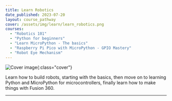 ```yaml
---
title: Learn Robotics
date_published: 2023-07-20
layout: course_pathway
cover: /assets/img/learn/learn_robotics.png
courses:
  - "Robotics 101"
  - "Python for beginners"
  - "Learn MicroPython - The basics"
  - "Raspberry Pi Pico with MicroPython - GPIO Mastery"
  - "Robot Eye Mechanism"
---
```


![Cover image]({{page.cover}}){:class="cover"}

Learn how to build robots, starting with the basics, then move on to learning Python and MicroPython for microcontrollers, finally learn how to make things with Fusion 360.

---
